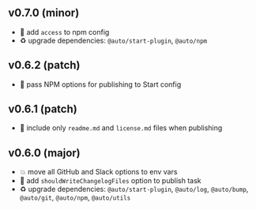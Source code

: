 ## v0.7.0 (minor)

* 🌱 add `access` to npm config
* ♻️ upgrade dependencies: `@auto/start-plugin`, `@auto/npm`

## v0.6.2 (patch)

* 🐞 pass NPM options for publishing to Start config

## v0.6.1 (patch)

* 🐞 include only `readme.md` and `license.md` files when publishing

## v0.6.0 (major)

* 💥 move all GitHub and Slack options to env vars
* 🌱 add `shouldWriteChangelogFiles` option to publish task
* ♻️ upgrade dependencies: `@auto/start-plugin`, `@auto/log`, `@auto/bump`, `@auto/git`, `@auto/npm`, `@auto/utils`
